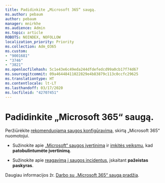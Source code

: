 ```yaml
---
title: Padidinkite „Microsoft 365“ saugą.
ms.author: pebaum
author: pebaum
manager: mnirkhe
ms.audience: Admin
ms.topic: article
ROBOTS: NOINDEX, NOFOLLOW
localization_priority: Priority
ms.collection: Adm_O365
ms.custom:
- "9001681"
- "3746"
- "3821"
ms.openlocfilehash: 5c1e43e6c49eda244dfdefedcd99a0cb17f74d67
ms.sourcegitcommit: 09a46448411022829e4b83879c113c0ccfc29625
ms.translationtype: HT
ms.contentlocale: lt-LT
ms.lasthandoff: 03/17/2020
ms.locfileid: "42707451"
---
```

# <a name="increase-microsoft-365-security"></a>Padidinkite „Microsoft 365“ saugą.

Peržiūrėkite [rekomenduojamą saugos konfigūravimą](https://docs.microsoft.com/microsoft-365/security/office-365-security/tenant-wide-setup-for-increased-security?view=o365-worldwide), skirtą „Microsoft 365“ nuomotojui.

- Sužinokite apie [„Microsoft“ saugos įvertinimą](https://docs.microsoft.com/microsoft-365/security/mtp/microsoft-secure-score?view=o365-worldwide) ir [imkitės veiksmų](https://docs.microsoft.com/microsoft-365/security/mtp/microsoft-secure-score?view=o365-worldwide#take-action-to-improve-your-score), kad **patobulintumėte įvertinimą**.

- Sužinokite apie [reagavimą į saugos incidentus](https://docs.microsoft.com/microsoft-365/security/office-365-security/office365-security-incident-response-overview?view=o365-worldwide), įskaitant **pažeistas paskyras**.

Daugiau informacijos žr. [Darbo su „Microsoft 365“ sauga pradžia](https://docs.microsoft.com/microsoft-365/security/office-365-security/security-roadmap?view=o365-worldwide). 
